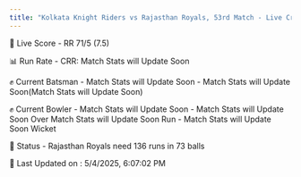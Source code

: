 ```yaml
---
title: "Kolkata Knight Riders vs Rajasthan Royals, 53rd Match - Live Cricket Score"
---
```


🔴 Live Score - RR 71/5 (7.5)  

📊 Run Rate - CRR: Match Stats will Update Soon  

✊ Current Batsman - Match Stats will Update Soon - Match Stats will Update Soon(Match Stats will Update Soon)  

✊ Current Bowler - Match Stats will Update Soon - Match Stats will Update Soon Over Match Stats will Update Soon Run - Match Stats will Update Soon Wicket  

📑 Status - Rajasthan Royals need 136 runs in 73 balls

📝 Last Updated on : 5/4/2025, 6:07:02 PM  

